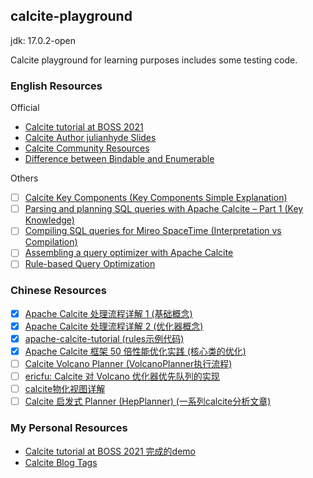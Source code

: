 ## calcite-playground

jdk: 17.0.2-open

Calcite playground for learning purposes includes some testing code.

### English Resources

Official

- [Calcite tutorial at BOSS 2021](https://www.youtube.com/watch?v=meI0W12f_nw&ab_channel=StamatisZampetakis)
- [Calcite Author julianhyde Slides](https://github.com/julianhyde/share/blob/main/slides)
- [Calcite Community Resources](https://github.com/apache/calcite/blob/master/site/community/index.md#external-resources)
- [Difference between Bindable and Enumerable](https://lists.apache.org/thread/4wsbjcclslpszbp7c4n28lrdb4pww5op)

Others

- [ ] [Calcite Key Components (Key Components Simple Explanation)](https://datacadamia.com/db/calcite/start)
- [ ] [Parsing and planning SQL queries with Apache Calcite – Part 1 (Key Knowledge)](https://blog.mireo.hr/from-a-string-to-the-thing-parsing-and-planning-sql-queries-with-apache-calcite-part-1)
- [ ] [Compiling SQL queries for Mireo SpaceTime (Interpretation vs Compilation)](https://blog.mireo.hr/compiling-sql-queries-for-mireo-spacetime)
- [ ] [Assembling a query optimizer with Apache Calcite](https://www.querifylabs.com/blog/assembling-a-query-optimizer-with-apache-calcite)
- [ ] [Rule-based Query Optimization](https://www.querifylabs.com/blog/rule-based-query-optimization)

### Chinese Resources

- [x] [Apache Calcite 处理流程详解 1 (基础概念)](http://matt33.com/2019/03/07/apache-calcite-process-flow/)
- [x] [Apache Calcite 处理流程详解 2 (优化器概念)](http://matt33.com/2019/03/17/apache-calcite-planner/)
- [x] [apache-calcite-tutorial (rules示例代码)](https://github.com/quxiucheng/apache-calcite-tutorial)
- [x] [Apache Calcite 框架 50 倍性能优化实践 (核心类的优化)](https://jishuin.proginn.com/p/763bfbd6d7a7)
- [ ] [Calcite Volcano Planner (VolcanoPlanner执行流程)](https://aaaaaaron.github.io/2020/02/09/Calcite-Volcano-Planner/)
- [ ] [ericfu: Calcite 对 Volcano 优化器优先队列的实现](https://ericfu.me/understand-importance-in-calcite/)
- [ ] [calcite物化视图详解](https://zhuanlan.zhihu.com/p/484146629)
- [ ] [Calcite 启发式 Planner (HepPlanner) (一系列calcite分析文章)](https://zhuanlan.zhihu.com/p/61661909)

### My Personal Resources

- [Calcite tutorial at BOSS 2021 完成的demo](https://github.com/Fedomn/calcite-tutorial)
- [Calcite Blog Tags](https://frankma.netlify.app/tags/calcite/)
